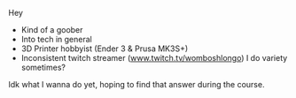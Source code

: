Hey

- Kind of a goober
- Into tech in general
- 3D Printer hobbyist (Ender 3 & Prusa MK3S+)
- Inconsistent twitch streamer (www.twitch.tv/womboshlongo) I do variety sometimes?

Idk what I wanna do yet, hoping to find that answer during the course.
